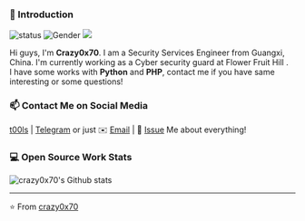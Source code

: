 ### 👋 Introduction

![status](https://img.shields.io/badge/status-up-brightgreen) ![Gender](https://img.shields.io/badge/gender-%F0%9F%A4%B5-lightgrey) ![](https://visitor-badge.glitch.me/badge?page_id=github.com/crazy0x70)

Hi guys, I'm **Crazy0x70**. I am a Security Services Engineer from Guangxi, China. I'm currently working as a Cyber security guard at Flower Fruit Hill	.  
I have some works with **Python** and **PHP**, contact me if you have same interesting or some questions!

### 📫 Contact Me on Social Media

[t00ls][-1] | [Telegram][0] or just ✉️ [Email](mailto:mail@crazy0x70.com) | 💬 [Issue](https://github.com/crazy0x70/crazy0x70/issues/me) Me about everything!
 
### 💻 Open Source Work Stats

![crazy0x70's Github stats](https://github-readme-stats.vercel.app/api?username=crazy0x70&show_icons=true)

[-1]: https://www.t00ls.com/pm.php?action=new&uid=15051
[0]: https://t.me/acequeen1001

---
⭐️ From [crazy0x70](https://github.com/crazy0x70)
